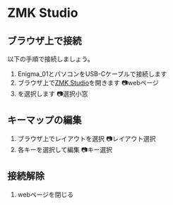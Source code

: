 # ZMK Studio
## ブラウザ上で接続
以下の手順で接続しましょう。
1. Enigma_01とパソコンをUSB-Cケーブルで接続します
2. ブラウザ上で[ZMK Studio](https://zmk.studio)を開きます
📷webページ
3. を選択します
📷選択小窓

## キーマップの編集  
1. ブラウザ上でレイアウトを選択
📷レイアウト選択
2. 各キーを選択して編集
📷キー選択

## 接続解除
1. webページを閉じる